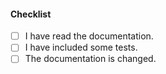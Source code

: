 #### Checklist

- [ ] I have read the documentation.
- [ ] I have included some tests.
- [ ] The documentation is changed. <!-- (only if needed to) -->
